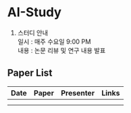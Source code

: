 # AI-Study

1. 스터디 안내  
일시 : 매주 수요일 9:00 PM  
내용 : 논문 리뷰 및 연구 내용 발표  


## Paper List  

Date | Paper | Presenter | Links
---- | ---- | ---- | ----
 |  |  | 
 |  |  | 

